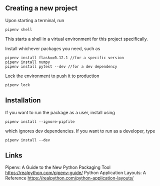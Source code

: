 ## Creating a new project
Upon starting a terminal, run
```
pipenv shell
```
This starts a shell in a virtual environment for this project specifically. 

Install whichever packages you need, such as
```
pipenv install flask==0.12.1 //for a specific version
pipenv install numpy
pipenv install pytest --dev //for a dev dependency
```
Lock the environment to push it to production
```
pipenv lock
```

## Installation
If you want to run the package as a user, install using 
```
pipenv install --ignore-pipfile
```
which ignores dev dependencies. 
If you want to run as a developer, type
```
pipenv install --dev
```

## Links
Pipenv: A Guide to the New Python Packaging Tool
https://realpython.com/pipenv-guide/
Python Application Layouts: A Reference
https://realpython.com/python-application-layouts/